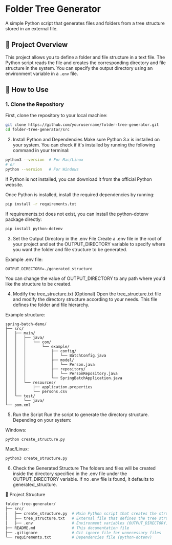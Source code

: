 # Folder Tree Generator

A simple Python script that generates files and folders from a tree structure stored in an external file.

## 📝 Project Overview

This project allows you to define a folder and file structure in a text file. The Python script reads the file and creates the corresponding directory and file structure in the system. You can specify the output directory using an environment variable in a `.env` file.

## 📌 How to Use

### 1. Clone the Repository
First, clone the repository to your local machine:

```sh
git clone https://github.com/yourusername/folder-tree-generator.git
cd folder-tree-generator/src
```
2. Install Python and Dependencies
Make sure Python 3.x is installed on your system. You can check if it's installed by running the following command in your terminal:

```sh
python3 --version  # For Mac/Linux
# or
python --version   # For Windows
```

If Python is not installed, you can download it from the official Python website.

Once Python is installed, install the required dependencies by running:

```sh
pip install -r requirements.txt
```
If requirements.txt does not exist, you can install the python-dotenv package directly:

```sh
pip install python-dotenv
```
3. Set the Output Directory in the .env File
Create a .env file in the root of your project and set the OUTPUT_DIRECTORY variable to specify where you want the folder and file structure to be generated.

Example .env file:

```env
OUTPUT_DIRECTORY=./generated_structure
```
You can change the value of OUTPUT_DIRECTORY to any path where you'd like the structure to be created.

4. Modify the tree_structure.txt (Optional)
Open the tree_structure.txt file and modify the directory structure according to your needs. This file defines the folder and file hierarchy.

Example structure:

```
spring-batch-demo/
├── src/
│   ├── main/
│   │   ├── java/
│   │   │   └── com/
│   │   │       └── example/
│   │   │           ├── config/
│   │   │           │   └── BatchConfig.java
│   │   │           ├── model/
│   │   │           │   └── Person.java
│   │   │           ├── repository/
│   │   │           │   └── PersonRepository.java
│   │   │           └── SpringBatchApplication.java
│   │   └── resources/
│   │       ├── application.properties
│   │       └── persons.csv
│   └── test/
│       └── java/
└── pom.xml

```
5. Run the Script
Run the script to generate the directory structure. Depending on your system:

Windows:

```sh
python create_structure.py
```
Mac/Linux:

```sh
python3 create_structure.py
```
6. Check the Generated Structure
The folders and files will be created inside the directory specified in the .env file under the OUTPUT_DIRECTORY variable. If no .env file is found, it defaults to generated_structure.

📂 Project Structure
```bash
folder-tree-generator/
├── src/
│   ├── create_structure.py  # Main Python script that creates the structure
│   ├── tree_structure.txt   # External file that defines the tree structure
│   ├── .env                 # Environment variables (OUTPUT_DIRECTORY)
├── README.md                # This documentation file
├── .gitignore               # Git ignore file for unnecessary files
└── requirements.txt         # Dependencies file (python-dotenv)

